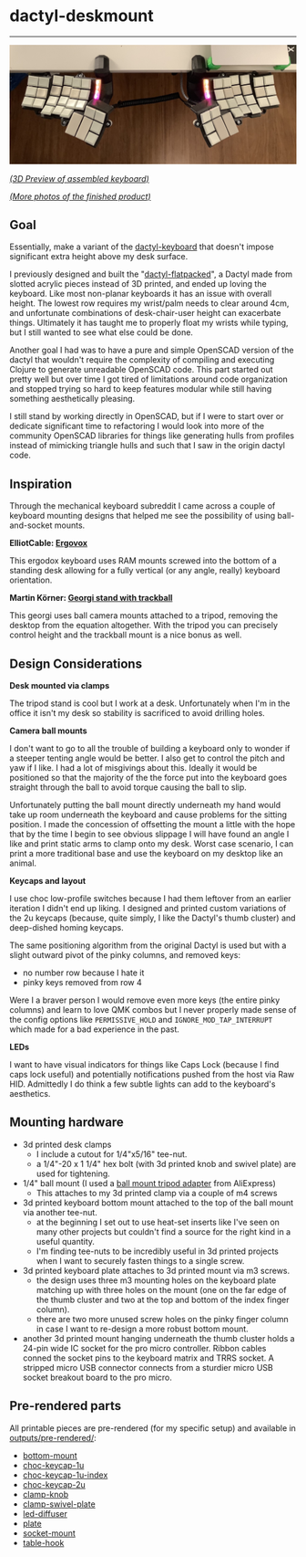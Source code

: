 # dactyl-deskmount
---
![dactyl-deskmount.jpg](outputs/finished-product/dactyl-deskmount.jpg "Dactyl and desk mounting hardware")

_[(3D Preview of assembled keyboard)](outputs/preview.stl)_

_[(More photos of the finished product)](outputs/finished-product/)_

## Goal

Essentially, make a variant of the [dactyl-keyboard] that doesn't impose
significant extra height above my desk surface.

I previously designed and built the "[dactyl-flatpacked]", a Dactyl made from
slotted acrylic pieces instead of 3D printed, and ended up loving the keyboard.
Like most non-planar keyboards it has an issue with overall height. The lowest
row requires my wrist/palm needs to clear around 4cm, and unfortunate
combinations of desk-chair-user height can exacerbate things. Ultimately it has
taught me to properly float my wrists while typing, but I still wanted to see
what else could be done.

Another goal I had was to have a pure and simple OpenSCAD version of the dactyl
that wouldn't require the complexity of compiling and executing Clojure to
generate unreadable OpenSCAD code. This part started out pretty well but over
time I got tired of limitations around code organization and stopped trying so
hard to keep features modular while still having something aesthetically
pleasing.

I still stand by working directly in OpenSCAD, but if I were to start
over or dedicate significant time to refactoring I would look into more of the
community OpenSCAD libraries for things like generating hulls from profiles
instead of mimicking triangle hulls and such that I saw in the origin dactyl
code.


## Inspiration

Through the mechanical keyboard subreddit I came across a couple of keyboard
mounting designs that helped me see the possibility of using ball-and-socket
mounts.

**ElliotCable: [Ergovox]**

This ergodox keyboard uses RAM mounts screwed into the bottom of a standing desk
allowing for a fully vertical (or any angle, really) keyboard orientation.

**Martin Körner: [Georgi stand with trackball]**

This georgi uses ball camera mounts attached to a tripod, removing the desktop
from the equation altogether. With the tripod you can precisely control height
and the trackball mount is a nice bonus as well.


## Design Considerations

**Desk mounted via clamps**

The tripod stand is cool but I work at a desk. Unfortunately when I'm in the
office it isn't my desk so stability is sacrificed to avoid drilling holes.


**Camera ball mounts**

I don't want to go to all the trouble of building a keyboard only to wonder if a
steeper tenting angle would be better. I also get to control the pitch and yaw
if I like. I had a lot of misgivings about this. Ideally it would be positioned
so that the majority of the the force put into the keyboard goes straight
through the ball to avoid torque causing the ball to slip.

Unfortunately putting the ball mount directly underneath my hand would take up
room underneath the keyboard and cause problems for the sitting position. I made
the concession of offsetting the mount a little with the hope that by the time I
begin to see obvious slippage I will have found an angle I like and print static
arms to clamp onto my desk. Worst case scenario, I can print a more traditional
base and use the keyboard on my desktop like an animal.

**Keycaps and layout**

I use choc low-profile switches because I had them leftover from an earlier
iteration I didn't end up liking. I designed and printed custom variations of
the 2u keycaps (because, quite simply, I like the Dactyl's thumb cluster) and
deep-dished homing keycaps.

The same positioning algorithm from the original Dactyl is used but with a
slight outward pivot of the pinky columns, and removed keys:

* no number row because I hate it
* pinky keys removed from row 4

Were I a braver person I would remove even more keys (the entire pinky columns)
and learn to love QMK combos but I never properly made sense of the config
options like `PERMISSIVE_HOLD` and `IGNORE_MOD_TAP_INTERRUPT` which made for a
bad experience in the past.

**LEDs**

I want to have visual indicators for things like Caps Lock (because I find caps
lock useful) and potentially notifications pushed from the host via Raw HID.
Admittedly I do think a few subtle lights can add to the keyboard's aesthetics.


## Mounting hardware

* 3d printed desk clamps
  * I include a cutout for 1/4"x5/16" tee-nut.
  * a 1/4"-20 x 1 1/4" hex bolt (with 3d printed knob and swivel plate) are used
    for tightening.
* 1/4" ball mount (I used a [ball mount tripod adapter] from AliExpress)
  * This attaches to my 3d printed clamp via a couple of m4 screws
* 3d printed keyboard bottom mount attached to the top of the ball mount via
  another tee-nut.
    * at the beginning I set out to use heat-set inserts like I've seen on many
      other projects but couldn't find a source for the right kind in a useful
      quantity.
    * I'm finding tee-nuts to be incredibly useful in 3d printed projects when I
      want to securely fasten things to a single screw.
* 3d printed keyboard plate attaches to 3d printed mount via m3 screws.
  * the design uses three m3 mounting holes on the keyboard plate matching up
    with three holes on the mount (one on the far edge of the thumb cluster and
    two at the top and bottom of the index finger column).
  * there are two more unused screw holes on the pinky finger column in case I
    want to re-design a more robust bottom mount.
* another 3d printed mount hanging underneath the thumb cluster holds a 24-pin
  wide IC socket for the pro micro controller. Ribbon cables conned the socket
  pins to the keyboard matrix and TRRS socket. A stripped micro USB connector
  connects from a sturdier micro USB socket breakout board to the pro micro.


## Pre-rendered parts

All printable pieces are pre-rendered (for my specific setup) and available in
[outputs/pre-rendered/](outputs/pre-rendered):

* [bottom-mount](outputs/pre-rendered/bottom-mount.stl)
* [choc-keycap-1u](outputs/pre-rendered/choc-keycap-1u.stl)
* [choc-keycap-1u-index](outputs/pre-rendered/choc-keycap-1u-index.stl)
* [choc-keycap-2u](outputs/pre-rendered/choc-keycap-2u.stl)
* [clamp-knob](outputs/pre-rendered/clamp-knob.stl)
* [clamp-swivel-plate](outputs/pre-rendered/clamp-swivel-plate.stl)
* [led-diffuser](outputs/pre-rendered/led-diffuser.stl)
* [plate](outputs/pre-rendered/plate.stl)
* [socket-mount](outputs/pre-rendered/socket-mount.stl)
* [table-hook](outputs/pre-rendered/table-hook.stl)


[dactyl-keyboard]:https://github.com/adereth/dactyl-keyboard/
[dactyl-flatpacked]:https://github.com/nickcoutsos/dactyl-flatpacked/
[Georgi stand with trackball]:https://stenoblog.com/georgi-stand-with-trackball/
[Ergovox]:https://www.reddit.com/r/MechanicalKeyboards/comments/8ib8pi/something_a_little_different_the_ergovox/
[ball mount tripod adapter]:https://www.aliexpress.com/item/4000183944867.html
